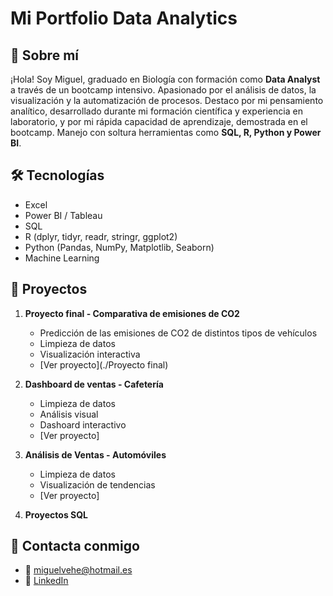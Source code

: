# Mi Portfolio Data Analytics

## 🧠 Sobre mí
¡Hola! Soy Miguel, graduado en Biología con formación como **Data Analyst** a través de un bootcamp intensivo. Apasionado por el análisis de datos, la visualización y la automatización de procesos. Destaco por mi pensamiento analítico, desarrollado durante mi formación científica y experiencia en laboratorio, y por mi rápida capacidad de aprendizaje, demostrada en el bootcamp. Manejo con soltura herramientas como **SQL, R, Python y Power BI**.

## 🛠️ Tecnologías
- Excel
- Power BI / Tableau
- SQL
- R (dplyr, tidyr, readr, stringr, ggplot2)
- Python (Pandas, NumPy, Matplotlib, Seaborn)
- Machine Learning

## 📂 Proyectos

1. **Proyecto final - Comparativa de emisiones de CO2**
   - Predicción de las emisiones de CO2 de distintos tipos de vehículos
   - Limpieza de datos
   - Visualización interactiva
   - [Ver proyecto](./Proyecto final)

2. **Dashboard de ventas - Cafetería**
   - Limpieza de datos
   - Análisis visual
   - Dashoard interactivo
   - [Ver proyecto]
  
3. **Análisis de Ventas - Automóviles**
   - Limpieza de datos
   - Visualización de tendencias
   - [Ver proyecto]

4. **Proyectos SQL**

## 👤​ Contacta conmigo
   - 📧​ [miguelvehe@hotmail.es](mailto:miguelvehe@hotmail.es)
   - 🔗 [LinkedIn](https://www.linkedin.com/in/miguel-velasco-hernando/)
